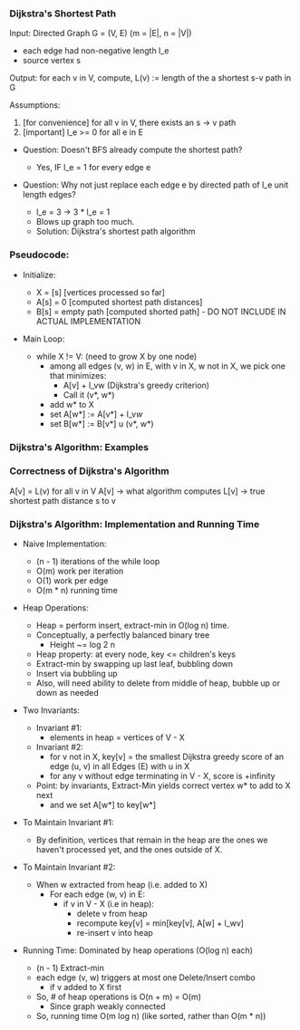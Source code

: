 ### Dijkstra's Shortest Path

Input: Directed Graph G = (V, E) (m = |E|, n = |V|)

- each edge had non-negative length l_e
- source vertex s

Output: for each v in V, compute,
L(v) := length of the a shortest s-v path in G

Assumptions:

1. [for convenience] for all v in V, there exists an s -> v path
2. [important] l_e >= 0 for all e in E

- Question: Doesn't BFS already compute the shortest path?
    - Yes, IF l_e = 1 for every edge e


- Question: Why not just replace each edge e by directed path of l_e unit length edges?
    - l_e = 3 -> 3 * l_e = 1
    - Blows up graph too much.
    - Solution: Dijkstra's shortest path algorithm

### Pseudocode:

- Initialize:
    - X = [s] [vertices processed so far]
    - A[s] = 0 [computed shortest path distances]
    - B[s] = empty path [computed shorted path] - DO NOT INCLUDE IN ACTUAL IMPLEMENTATION

- Main Loop:
    - while X != V: (need to grow X by one node)
        - among all edges (v, w) in E, with v in X, w not in X, we pick one that minimizes:
            - A[v] + l_vw (Dijkstra's greedy criterion)
            - Call it (v*, w*)
        - add w* to X
        - set A[w*] := A[v*] + l_v*w*
        - set B[w*] := B[v*] u (v*, w*)

### Dijkstra's Algorithm: Examples

### Correctness of Dijkstra's Algorithm

A[v] = L(v) for all v in V
A[v] -> what algorithm computes
L[v] -> true shortest path distance s to v

### Dijkstra's Algorithm: Implementation and Running Time

- Naive Implementation:
    - (n - 1) iterations of the while loop
    - O(m) work per iteration
    - O(1) work per edge
    - O(m * n) running time

- Heap Operations:
    - Heap = perform insert, extract-min in O(log n) time.
    - Conceptually, a perfectly balanced binary tree
        - Height ~= log 2 n
    - Heap property: at every node, key <= children's keys
    - Extract-min by swapping up last leaf, bubbling down
    - Insert via bubbling up
    - Also, will need ability to delete from middle of heap, bubble up or down as needed

- Two Invariants:
    - Invariant #1:
        - elements in heap = vertices of V - X
    - Invariant #2:
        - for v not in X, key[v] = the smallest Dijkstra greedy score of an edge (u, v) in all Edges (E) with u in X
        - for any v without edge terminating in V - X, score is +infinity
    - Point: by invariants, Extract-Min yields correct vertex w* to add to X next
        - and we set A[w*] to key[w*]

- To Maintain Invariant #1:
    - By definition, vertices that remain in the heap are the ones we haven't processed yet, and the ones outside of X.

- To Maintain Invariant #2:
    - When w extracted from heap (i.e. added to X)
        - For each edge (w, v) in E:
            - if v in V - X (i.e in heap):
                - delete v from heap
                - recompute key[v] = min[key[v], A[w] + l_wv]
                - re-insert v into heap

- Running Time: Dominated by heap operations (O(log n) each)
    - (n - 1) Extract-min
    - each edge (v, w) triggers at most one Delete/Insert combo
        - if v added to X first
    - So, # of heap operations is O(n + m) = O(m)
        - Since graph weakly connected
    - So, running time O(m log n) (like sorted, rather than O(m * n))